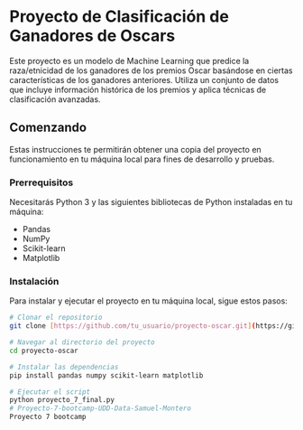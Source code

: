 # Proyecto de Clasificación de Ganadores de Oscars

Este proyecto es un modelo de Machine Learning que predice la raza/etnicidad de los ganadores de los premios Oscar basándose en ciertas características de los ganadores anteriores. Utiliza un conjunto de datos que incluye información histórica de los premios y aplica técnicas de clasificación avanzadas.

## Comenzando

Estas instrucciones te permitirán obtener una copia del proyecto en funcionamiento en tu máquina local para fines de desarrollo y pruebas.

### Prerrequisitos

Necesitarás Python 3 y las siguientes bibliotecas de Python instaladas en tu máquina:

- Pandas
- NumPy
- Scikit-learn
- Matplotlib

### Instalación

Para instalar y ejecutar el proyecto en tu máquina local, sigue estos pasos:

```bash
# Clonar el repositorio
git clone [https://github.com/tu_usuario/proyecto-oscar.git](https://github.com/samuelmtr/Proyecto-7-bootcamp-UDD-Data-Samuel-Montero)

# Navegar al directorio del proyecto
cd proyecto-oscar

# Instalar las dependencias
pip install pandas numpy scikit-learn matplotlib

# Ejecutar el script
python proyecto_7_final.py
# Proyecto-7-bootcamp-UDD-Data-Samuel-Montero
Proyecto 7 bootcamp
